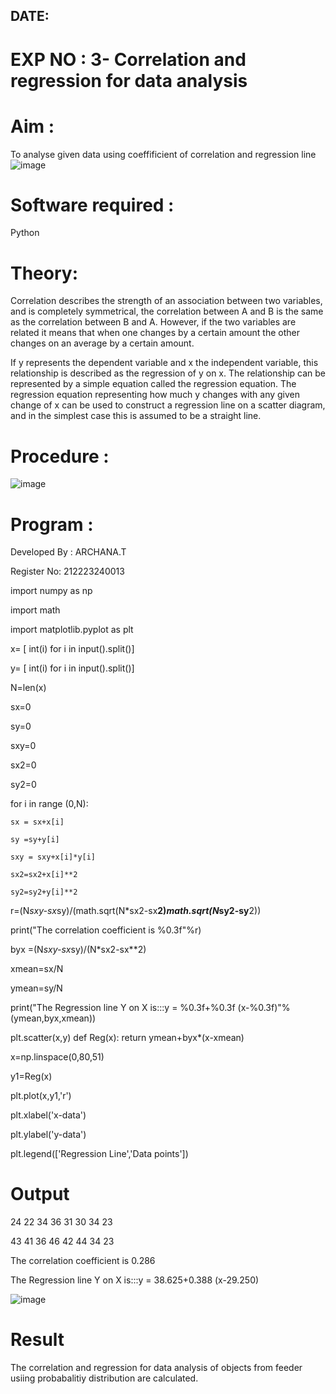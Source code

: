 ## DATE:
# EXP NO : 3- Correlation and regression for data analysis
# Aim : 

To analyse given data using coeffificient of correlation and regression line
![image](https://user-images.githubusercontent.com/104613195/168224136-d6b64e64-7d3d-4775-9337-c8f96fe41f2d.png)


# Software required :  

Python

# Theory:

Correlation describes the strength of an association between two variables, and is completely symmetrical, the correlation between A and B is the same as the correlation between B and A. However, if the two variables are related it means that when one changes by a certain amount the other changes on an average by a certain amount.  

If y represents the dependent variable and x the independent variable, this relationship is described as the regression of y on x. The relationship can be represented by a simple equation called the regression equation. The regression equation representing how much y changes with any given change of x can be used to construct a regression line on a scatter diagram, and in the simplest case this is assumed to be a straight line.

# Procedure :

![image](https://user-images.githubusercontent.com/104613195/168225866-ac8f6610-bdc3-4ac2-a24e-2b24ba08e189.png)

# Program :
Developed By : ARCHANA.T

Register No: 212223240013

import numpy as np

import math

import matplotlib.pyplot as plt

x= [ int(i) for i in input().split()]

y= [ int(i) for i in input().split()]

N=len(x)

sx=0

sy=0

sxy=0

sx2=0

sy2=0

for i in range (0,N):

    sx = sx+x[i]
    
    sy =sy+y[i]
    
    sxy = sxy+x[i]*y[i]
    
    sx2=sx2+x[i]**2
    
    sy2=sy2+y[i]**2
    
r=(N*sxy-sx*sy)/(math.sqrt(N*sx2-sx**2)*math.sqrt(N*sy2-sy**2))

print("The correlation coefficient is %0.3f"%r)

byx =(N*sxy-sx*sy)/(N*sx2-sx**2)

xmean=sx/N

ymean=sy/N

print("The Regression line Y on X is:::y = %0.3f+%0.3f (x-%0.3f)"%(ymean,byx,xmean))

plt.scatter(x,y)
def Reg(x):
    return ymean+byx*(x-xmean)
    
x=np.linspace(0,80,51)

y1=Reg(x)

plt.plot(x,y1,'r')

plt.xlabel('x-data')

plt.ylabel('y-data')

plt.legend(['Regression Line','Data points'])





# Output
24 22 34 36 31 30 34 23

43 41 36 46 42 44 34 23

The correlation coefficient is 0.286

The Regression line Y on X is:::y = 38.625+0.388 (x-29.250)

![image](https://github.com/ARCHANAT1305/Correlation_Regression/assets/145975189/8e37537d-e31a-417b-84d2-b82197d7cfe2)



# Result
The correlation and regression for data analysis of objects from feeder usiing probabalitiy
distribution are calculated.

